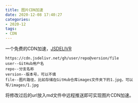 ```yaml
---
title: 图片CDN加速 
date: 2020-12-08 17:40:27
categories:
- 2020-12
tags:
- CDN
---
```



一个免费的CDN加速，<a href="https://www.jsdelivr.com/?docs=gh" >JSDELIVR</a> 

```
https://cdn.jsdelivr.net/gh/user/repo@version/file
user--GitHub用户名
repo--分支名称
version--版本号，可以不填
file--图片路径，比如存储在GitHub仓库images文件夹下的1.jpg，可以写/images/1.jpg
```

将修改过后的url放入md文件中远程推送即可实现图片CDN加速。
